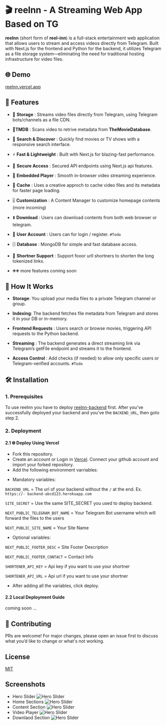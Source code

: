 
# 🎬 reelnn - A Streaming Web App Based on TG

**reelnn** (short form of **reel-inn**) is a full-stack entertainment web application that allows users to stream and access videos directly from Telegram. Built with Next.js for the frontend and Python for the backend, it utilizes Telegram as a file storage system—eliminating the need for traditional hosting infrastructure for video files.

## 🌐 Demo

[reelnn.vercel.app](https://reelnn.vercel.app)


## 🚀 Features

* 📂 **Storage** : Streams video files directly from Telegram, using Telegram bots/channels as a file CDN.

* 🍿**TMDB** : Scans video to retrive metadata from **TheMovieDatabase**.

* 🔎 **Search & Discover** : Quickly find movies or TV shows with a responsive search interface.

* ⚡ **Fast & Lightweight** : Built with Next.js for blazing-fast performance.

* 🔐 **Secure Access** : Secured API endpoints using Next.js api features.

* 🎥 **Embedded Player** : Smooth in-browser video streaming experience.

* 🔄️ **Cache** : Uses a creative approch to cache video files and its metadata for faster page loading.

* 🎚️ **Customization** : A Content Manager to customize homepage contents (more incoming)

* ⬇️ **Download** : Users can download contents from both web browser or telegram.

* 👤 **User Account** : Users can for login / register. `#Todo`

* 🗄️ **Database** : MongoDB for simple and fast database access.

* 🔖 **Shortner Support** : Support fooor urll shortners to shorten the long tokenized links.

* ➕➕ more features coming soon





## 🧠 How It Works

* **Storage**: You upload your media files to a private Telegram channel or group.

* **Indexing**: The backend fetches file metadata from Telegram and stores it in your DB or in-memory.

* **Frontend Requests** : Users search or browse movies, triggering API requests to the Python backend.

* **Streaming** : The backend generates a direct streaming link via Telegram’s getFile endpoint and streams it to the frontend.

* **Access Control** : Add checks (if needed) to allow only specific users or Telegram-verified accounts. `#Todo`
## 🛠️ Installation

### 1. Prerequisites

To use reelnn you have to deploy [reelnn-backend](https://github.com/rafsanbasunia/reelnn-backend/) first. After you've successfully deployed your backend and you've the `BACKEND_URL`, then goto step 2.

### 2. Deployment
#### 2.1 🌐 Deploy Using Vercel
* Fork this repository.
* Create an account or Login in [Vercel](https://vercel.com). Connect your github account and import your forked repository.
* Add the following environment varriables:
- Mandatory variables:
  
`BACKEND_URL` = The url of your backend without the `/` at the end. Ex. `https://- backend-abcd123.herokuapp.com`

`SITE_SECRET` = Use the same SITE_SECRET you used to deploy backend.
 
`NEXT_PUBLIC_TELEGRAM_BOT_NAME` = Your Telegram Bot username which will forward the files to the users

`NEXT_PUBLIC_SITE_NAME` = Your Site Name


- Optional variables:

`NEXT_PUBLIC_FOOTER_DESC` = Site Footer Description

`NEXT_PUBLIC_FOOTER_CONTACT` = Contact Info

`SHORTENER_API_KEY` = Api key if you want to use your shortner

`SHORTENER_API_URL` = Api url if you want to use your shortner

- After adding all the variables, click deploy.


#### 2.2 Local Deployment Guide
coming soon ...


## 🤝 Contributing

PRs are welcome! For major changes, please open an issue first to discuss what you’d like to change or what's not working.


## License

[MIT](https://choosealicense.com/licenses/mit/)


## Screenshots
- Hero Slider
![Hero Slider](https://i.ibb.co/N6nd9GWs/image.png)
- Home Sections
![Hero Slider](https://i.ibb.co/KQFpK0J/image.png)
- Content Section
![Hero Slider](https://i.ibb.co/5XyFqvMS/image.png)
- Video Player
![Hero Slider](https://i.ibb.co/Wv2LcRy2/image.png)
- Downlaod Section
![Hero Slider](https://i.ibb.co/2Ydckkh9/image.png)

